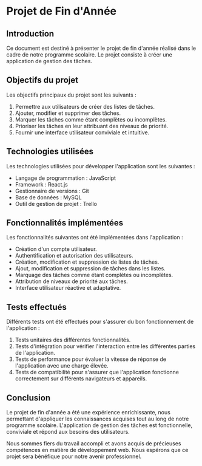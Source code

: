 # Projet de Fin d'Année

## Introduction

Ce document est destiné à présenter le projet de fin d'année réalisé dans le cadre de notre programme scolaire. Le projet consiste à créer une application de gestion des tâches.

## Objectifs du projet

Les objectifs principaux du projet sont les suivants :

1. Permettre aux utilisateurs de créer des listes de tâches.
2. Ajouter, modifier et supprimer des tâches.
3. Marquer les tâches comme étant complètes ou incomplètes.
4. Prioriser les tâches en leur attribuant des niveaux de priorité.
5. Fournir une interface utilisateur conviviale et intuitive.

## Technologies utilisées

Les technologies utilisées pour développer l'application sont les suivantes :

- Langage de programmation : JavaScript
- Framework : React.js
- Gestionnaire de versions : Git
- Base de données : MySQL
- Outil de gestion de projet : Trello

## Fonctionnalités implémentées

Les fonctionnalités suivantes ont été implémentées dans l'application :

- Création d'un compte utilisateur.
- Authentification et autorisation des utilisateurs.
- Création, modification et suppression de listes de tâches.
- Ajout, modification et suppression de tâches dans les listes.
- Marquage des tâches comme étant complètes ou incomplètes.
- Attribution de niveaux de priorité aux tâches.
- Interface utilisateur réactive et adaptative.

## Tests effectués

Différents tests ont été effectués pour s'assurer du bon fonctionnement de l'application :

1. Tests unitaires des différentes fonctionnalités.
2. Tests d'intégration pour vérifier l'interaction entre les différentes parties de l'application.
3. Tests de performance pour évaluer la vitesse de réponse de l'application avec une charge élevée.
4. Tests de compatibilité pour s'assurer que l'application fonctionne correctement sur différents navigateurs et appareils.

## Conclusion

Le projet de fin d'année a été une expérience enrichissante, nous permettant d'appliquer les connaissances acquises tout au long de notre programme scolaire. L'application de gestion des tâches est fonctionnelle, conviviale et répond aux besoins des utilisateurs.

Nous sommes fiers du travail accompli et avons acquis de précieuses compétences en matière de développement web. Nous espérons que ce projet sera bénéfique pour notre avenir professionnel.

